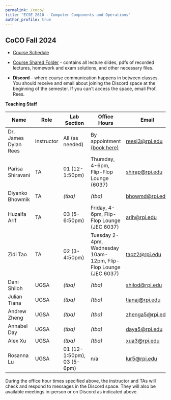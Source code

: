 ```yaml
---
permalink: /coco/
title: "ECSE 2610 - Computer Components and Operations"
author_profile: true
---
```


## CoCO Fall 2024

* [Course Schedule](https://docs.google.com/spreadsheets/d/e/2PACX-1vTFTzIa789whA-4VxH_iYTBH6Iw6khO3fnN55vdWAnzqf9dgjiQDtYZ-QxDIZ5dfPL73l1Tzf_NRtVZ/pubhtml)

* [Course Shared Folder](https://u.pcloud.link/publink/show?code=kZaTLJ5Zu3yACT5KnNz6NPiDhMISwy4nIFQy) - contains all lecture slides, pdfs of recorded lectures, homework and exam solutions, and other necessary files.
* **Discord** - where course communication happens in between classes.  You should receive and email about joining the Discord space at the beginning of the semester.  If you can't access the space, email Prof. Rees.

**Teaching Staff**

| Name  | Role | Lab Section | Office Hours | Email | Discord Name |
| ------------- | ------------- | ------------- | ------------- | ------------- | ------------- |
| Dr. James Dylan Rees | Instructor  | All (as needed)  | By appointment [(book here)](https://calendly.com/reesj3/class-help-meeting) | reesj3@rpi.edu  | j.dylanrees |
| Parisa Shiravani | TA  | 01 (12-1:50pm)  | Thursday, 4-6pm, Flip-Flop Lounge (6037) | shirap@rpi.edu  | parisan_sh |
| Diyanko Bhowmik | TA  | *(tba)*  | *(tba)* | bhowmd@rpi.edu  | diyanko |
| Huzaifa Arif | TA  | 03 (5-6:50pm) | Friday, 4-6pm, Flip-Flop Lounge (JEC 6037) | arih@rpi.edu  | *(tba)* |
| Zidi Tao | TA  | 02 (3-4:50pm)  | Tuesday 2-4pm, Wednesday 10am-12pm, Flip-Flop Lounge (JEC 6037) | taoz2@rpi.edu  | *(tba)* |
| Dani Shiloh | UGSA  | *(tba)*  | *(tba)* | shilod@rpi.edu  | *(tba)* |
| Julian Tiana | UGSA  | *(tba)*  | *(tba)* | tianaj@rpi.edu  | *(tba)* |
| Andrew Zheng | UGSA  | *(tba)*  | *(tba)* | zhenga5@rpi.edu  | *(tba)* |
| Annabel Day | UGSA  | *(tba)*  | *(tba)* | daya5@rpi.edu  | *(tba)* |
| Alex Xu | UGSA  | *(tba)*  | *(tba)* | xua3@rpi.edu  | *(tba)* |
| Rosanna Lu | UGSA  | 01 (12-1:50pm), 03 (5-6pm)  | n/a | lur5@rpi.edu  | abcdefghijklmnorz |


During the office hour times specified above, the instructor and TAs will check and respond to messages in the Discord space.  They will also be available meetings in-person or on Discord as indicated above.



